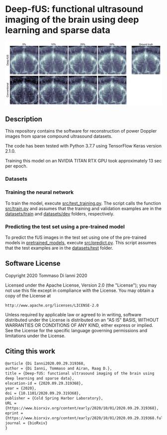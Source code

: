 # Deep-fUS: functional ultrasound imaging of the brain using deep learning and sparse data
<img src="results/rat_brain/image.png" width="1000">

## Description
This repository contains the software for reconstruction of power Doppler images from sparse compound ultrasound datasets.

The code has been tested with Python 3.7.7 using TensorFlow Keras version 2.1.0.

Training this model on an NVIDIA TITAN RTX GPU took approximately 13 sec per epoch.


### Datasets

### Training the neural network
To train the model, execute [src/test_training.py](src/test_training.py). The script calls the function [src/train.py](src/train.py) and assumes that the training and validation examples are in the [datasets/train](datasets/train) and [datasets/dev](datasets/dev) folders, respectively.

### Predicting the test set using a pre-trained model
To predict the fUS images in the test set using one of the pre-trained models in [pretrained_models](pretrained_models), execute [src/predict.py](src/predict.py). This script assumes that the test examples are in the [datasets/test](datasets/test) folder.

## Software License

Copyright 2020 Tommaso Di Ianni 2020

Licensed under the Apache License, Version 2.0 (the "License");
you may not use this file except in compliance with the License.
You may obtain a copy of the License at

    http://www.apache.org/licenses/LICENSE-2.0

Unless required by applicable law or agreed to in writing, software
distributed under the License is distributed on an "AS IS" BASIS,
WITHOUT WARRANTIES OR CONDITIONS OF ANY KIND, either express or implied.
See the License for the specific language governing permissions and
limitations under the License.

## Citing this work

```
@article {Di Ianni2020.09.29.319368,
author = {Di Ianni, Tommaso and Airan, Raag D.},
title = {Deep-fUS: functional ultrasound imaging of the brain using deep learning and sparse data},
elocation-id = {2020.09.29.319368},
year = {2020},
doi = {10.1101/2020.09.29.319368},
publisher = {Cold Spring Harbor Laboratory},
URL = {https://www.biorxiv.org/content/early/2020/10/01/2020.09.29.319368},
eprint = {https://www.biorxiv.org/content/early/2020/10/01/2020.09.29.319368.full.pdf},
journal = {bioRxiv}
}
```

